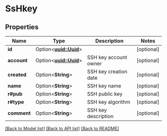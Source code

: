 # SsHkey

## Properties

Name | Type | Description | Notes
------------ | ------------- | ------------- | -------------
**id** | Option<[**uuid::Uuid**](uuid::Uuid.md)> |  | [optional]
**account** | Option<[**uuid::Uuid**](uuid::Uuid.md)> | SSH key account owner | [optional]
**created** | Option<**String**> | SSH key creation date | [optional]
**name** | Option<**String**> | SSH key name | [optional]
**r#pub** | Option<**String**> | SSH public key | [optional]
**r#type** | Option<**String**> | SSH key algorithm | [optional]
**comment** | Option<**String**> | SSH key description | [optional]

[[Back to Model list]](../README.md#documentation-for-models) [[Back to API list]](../README.md#documentation-for-api-endpoints) [[Back to README]](../README.md)


